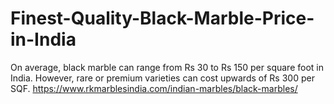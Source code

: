 # Finest-Quality-Black-Marble-Price-in-India
On average, black marble can range from Rs 30 to Rs 150 per square foot in India. However, rare or premium varieties can cost upwards of Rs 300 per SQF.
https://www.rkmarblesindia.com/indian-marbles/black-marbles/
